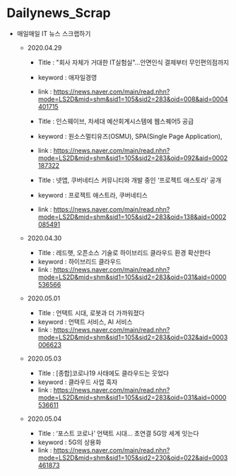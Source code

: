 # Dailynews_Scrap

  - 매일매일 IT 뉴스 스크랩하기
  
    - 2020.04.29
      - Title : "회사 자체가 거대한 IT실험실"…안면인식 결제부터 무인편의점까지
      - keyword : 애자일경영
      - link : https://news.naver.com/main/read.nhn?mode=LS2D&mid=shm&sid1=105&sid2=283&oid=008&aid=0004401715
      
      - Title : 인스웨이브, 차세대 예산회계시스템에 웹스퀘어5 공급
      - keyword : 원소스멀티유즈(OSMU), SPA(Single Page Application),
      - link : https://news.naver.com/main/read.nhn?mode=LS2D&mid=shm&sid1=105&sid2=283&oid=092&aid=0002187322
      
      - Title : 넷앱, 쿠버네티스 커뮤니티와 개발 중인 ‘프로젝트 애스토라’ 공개
      - keyword : 프로젝트 애스트라, 쿠버네티스
      - link : https://news.naver.com/main/read.nhn?mode=LS2D&mid=shm&sid1=105&sid2=283&oid=138&aid=0002085491
      
    - 2020.04.30
      - Title : 레드햇, 오픈소스 기술로 하이브리드 클라우드 환경 확산한다
      - keyword : 하이브리드 클라우드
      - link : https://news.naver.com/main/read.nhn?mode=LS2D&mid=shm&sid1=105&sid2=283&oid=031&aid=0000536566

    - 2020.05.01
      - Title : 언택트 시대, 로봇과 더 가까워졌다
      - keyword : 언택트 서비스, AI 서비스
      - link : https://news.naver.com/main/read.nhn?mode=LS2D&mid=shm&sid1=105&sid2=283&oid=032&aid=0003006623
      
    - 2020.05.03
      - Title : [종합]코로나19 사태에도 클라우드는 웃었다
      - keyword : 클라우드 사업 흑자
      - link : https://news.naver.com/main/read.nhn?mode=LS2D&mid=shm&sid1=105&sid2=283&oid=031&aid=0000536611
      
    - 2020.05.04
      - Title : ‘포스트 코로나’ 언택트 시대… 초연결 5G망 세계 잇는다
      - keyword : 5G의 상용화
      - link : https://news.naver.com/main/read.nhn?mode=LS2D&mid=shm&sid1=105&sid2=230&oid=022&aid=0003461873
